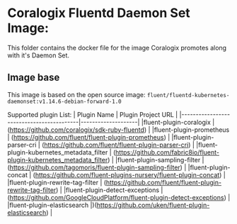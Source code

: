 # Coralogix Fluentd Daemon Set Image:
This folder contains the docker file for the image Coralogix promotes along with it's Daemon Set.

## Image base
This image is based on the open source image: 
```fluent/fluentd-kubernetes-daemonset:v1.14.6-debian-forward-1.0```

Supported plugin List:
| Plugin Name                              | Plugin Project URL |
|------------------------------------------|--------------------|
|fluent-plugin-coralogix                   | (https://github.com/coralogix/sdk-ruby-fluentd) |
|fluent-plugin-prometheus                  | (https://github.com/fluent/fluent-plugin-prometheus) | 
|fluent-plugin-parser-cri                  | (https://github.com/fluent/fluent-plugin-parser-cri) |
|fluent-plugin-kubernetes_metadata_filter  | (https://github.com/fabric8io/fluent-plugin-kubernetes_metadata_filter) |
|fluent-plugin-sampling-filter             | (https://github.com/tagomoris/fluent-plugin-sampling-filter) |
|fluent-plugin-concat 					   | (https://github.com/fluent-plugins-nursery/fluent-plugin-concat) |
|fluent-plugin-rewrite-tag-filter          | (https://github.com/fluent/fluent-plugin-rewrite-tag-filter) |
|fluent-plugin-detect-exceptions           | (https://github.com/GoogleCloudPlatform/fluent-plugin-detect-exceptions) |
|fluent-plugin-elasticsearch |)(https://github.com/uken/fluent-plugin-elasticsearch) |